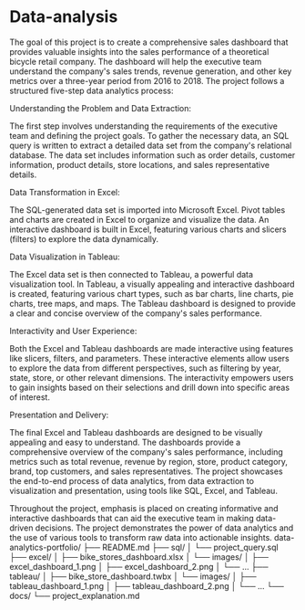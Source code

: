 # Data-analysis
The goal of this project is to create a comprehensive sales dashboard that provides valuable insights into the sales performance of a theoretical bicycle retail company. The dashboard will help the executive team understand the company's sales trends, revenue generation, and other key metrics over a three-year period from 2016 to 2018.
The project follows a structured five-step data analytics process:

Understanding the Problem and Data Extraction:

The first step involves understanding the requirements of the executive team and defining the project goals.
To gather the necessary data, an SQL query is written to extract a detailed data set from the company's relational database.
The data set includes information such as order details, customer information, product details, store locations, and sales representative details.


Data Transformation in Excel:

The SQL-generated data set is imported into Microsoft Excel.
Pivot tables and charts are created in Excel to organize and visualize the data.
An interactive dashboard is built in Excel, featuring various charts and slicers (filters) to explore the data dynamically.


Data Visualization in Tableau:

The Excel data set is then connected to Tableau, a powerful data visualization tool.
In Tableau, a visually appealing and interactive dashboard is created, featuring various chart types, such as bar charts, line charts, pie charts, tree maps, and maps.
The Tableau dashboard is designed to provide a clear and concise overview of the company's sales performance.


Interactivity and User Experience:

Both the Excel and Tableau dashboards are made interactive using features like slicers, filters, and parameters.
These interactive elements allow users to explore the data from different perspectives, such as filtering by year, state, store, or other relevant dimensions.
The interactivity empowers users to gain insights based on their selections and drill down into specific areas of interest.


Presentation and Delivery:

The final Excel and Tableau dashboards are designed to be visually appealing and easy to understand.
The dashboards provide a comprehensive overview of the company's sales performance, including metrics such as total revenue, revenue by region, store, product category, brand, top customers, and sales representatives.
The project showcases the end-to-end process of data analytics, from data extraction to visualization and presentation, using tools like SQL, Excel, and Tableau.



Throughout the project, emphasis is placed on creating informative and interactive dashboards that can aid the executive team in making data-driven decisions. The project demonstrates the power of data analytics and the use of various tools to transform raw data into actionable insights.
data-analytics-portfolio/
├── README.md
├── sql/
│   └── project_query.sql
├── excel/
│   ├── bike_stores_dashboard.xlsx
│   └── images/
│       ├── excel_dashboard_1.png
│       ├── excel_dashboard_2.png
│       └── ...
├── tableau/
│   ├── bike_store_dashboard.twbx
│   └── images/
│       ├── tableau_dashboard_1.png
│       ├── tableau_dashboard_2.png
│       └── ...
└── docs/
    └── project_explanation.md
